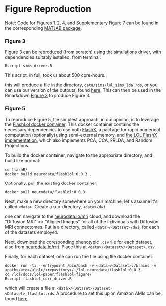 # Figure Reproduction

Note: Code for Figures 1, 2, 4, and Supplementary Figure 7 can be found in the corresponding [MATLAB package](https://github.com/neurodata/lol-paper#reproduction-instructions).

### Figure 3

Figure 3 can be reproduced (from scratch) using the [simulations driver](https://github.com/neurodata/lol/blob/master/docs/lol-paper/sim-figure/sims_driver.R), with dependencies suitably installed, from terminal:

```
Rscript sims_driver.R
```

This script, in full, took us about 500 core-hours.

this will produce a file in the directory, `data/sims/lol_sims_lda.rds`, or you can use our version of the outputs, found [here](https://github.com/neurodata/lol/blob/master/docs/lol-paper/data/sims/lol_sims_lda.rds). This can then be used in the Rmarkdown [Figure 3](https://github.com/neurodata/lol/blob/master/docs/lol-paper/sim-figure/sims_driver.R) to produce Figure 3.

### Figure 5

To reproduce Figure 5, the simplest approach, in our opinion, is to leverage the [FlashLol docker container](https://hub.docker.com/r/neurodata/flashlol). This docker container contains the necessary dependencies to use both [FlashX](http://flashx.io/), a package for rapid numerical computation (optionally) using semi-external memory, and [the LOL FlashX implementation](https://github.com/neurodata/lol/blob/master/docs/lol-paper/flashlol-figure/flashLol.R), which also implements PCA, CCA, RRLDA, and Random Projections.

To build the docker container, navigate to the appropriate directory, and build like normal:

```
cd flashR/
docker build neurodata/flashlol:0.0.3 .
```

Optionally, pull the existing docker container:

```
docker pull neurodata/flashlol:0.0.3
```

Next, make a new directory somewhere on your machine; let's assume it's called `<data>`. Create a sub-directory, `<data>/dwi`.

one can navigate to the [neurodata.io/mri](https://neurodata.io/mri/) cloud, and download the "Diffusion MRI" >> "Aligned Images" for all of the individuals with Diffusion MRI connectomes. Put in a directory, called `<data>/<Dataset>/dwi`, for each of the datasets employed.

Next, download the coresponding phenotypic `.csv` file for each dataset, also from [neurodata.io/mri](https://neurodata.io/mri/). Place this at `<data>/<Dataset>/<Dataset>.csv`.

Finally, for each dataset, one can run the file using the docker container:

```
docker run -ti --entrypoint /bin/bash -v <data>/<Dataset>:/brains -v <path>/<to>/<lol>/<repository>/:/lol neurodata/flashlol:0.0.3
cd /lol/docs/lol-paper/flashlol-figure/
Rscript flashlol_corr_driver.R
```
which will create a file at `<data>/<Dataset>/Dataset-<Dataset>_flashlol.rds`. A procedure to set this up on Amazon AMIs can be found [here](https://github.com/neurodata/lol/blob/master/docs/lol-paper/scratch/flashlol.md). 

